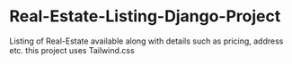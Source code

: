 # Real-Estate-Listing-Django-Project

Listing of Real-Estate available along with details such as pricing, address etc.
this project uses Tailwind.css

